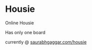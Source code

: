# Housie

Online Housie

Has only one board

currently @ [saurabhgaggar.com/housie](http://saurabhgaggar.com/housie)
